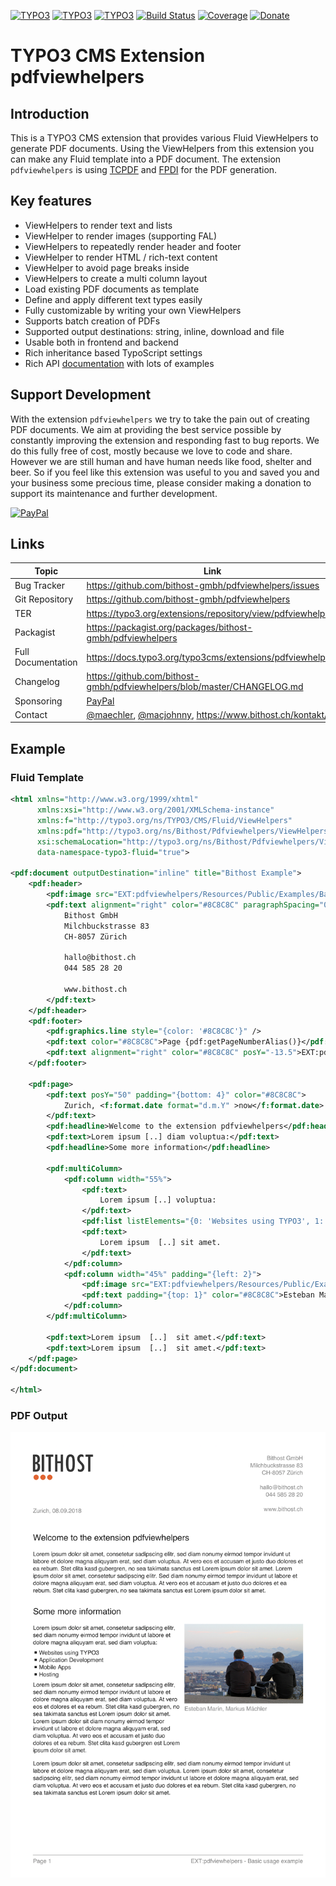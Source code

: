 [![TYPO3](https://img.shields.io/badge/TYPO3-7%20LTS-orange.svg)](https://typo3.org/)
[![TYPO3](https://img.shields.io/badge/TYPO3-8%20LTS-orange.svg)](https://typo3.org/)
[![TYPO3](https://img.shields.io/badge/TYPO3-9%20LTS-orange.svg)](https://typo3.org/)
[![Build Status](https://travis-ci.org/bithost-gmbh/pdfviewhelpers.svg?branch=master)](https://travis-ci.org/bithost-gmbh/pdfviewhelpers)
[![Coverage](https://img.shields.io/coveralls/bithost-gmbh/pdfviewhelpers/master.svg)](https://coveralls.io/github/bithost-gmbh/pdfviewhelpers)
[![Donate](https://img.shields.io/badge/Donate-PayPal-blue.svg)](https://www.paypal.com/cgi-bin/webscr?cmd=_s-xclick&hosted_button_id=YGTVWHW8TP8Q4)

# TYPO3 CMS Extension pdfviewhelpers

## Introduction
This is a TYPO3 CMS extension that provides various Fluid ViewHelpers to generate PDF documents.
Using the ViewHelpers from this extension you can make any Fluid template into a PDF document.
The extension `pdfviewhelpers` is using [TCPDF](https://tcpdf.org/) and [FPDI](https://www.setasign.com/products/fpdi) for the PDF generation.

## Key features

- ViewHelpers to render text and lists
- ViewHelper to render images (supporting FAL)
- ViewHelpers to repeatedly render header and footer
- ViewHelper to render HTML / rich-text content
- ViewHelper to avoid page breaks inside
- ViewHelpers to create a multi column layout
- Load existing PDF documents as template
- Define and apply different text types easily
- Fully customizable by writing your own ViewHelpers
- Supports batch creation of PDFs
- Supported output destinations: string, inline, download and file
- Usable both in frontend and backend
- Rich inheritance based TypoScript settings
- Rich API [documentation](https://docs.typo3.org/typo3cms/extensions/pdfviewhelpers/) with lots of examples

## Support Development
With the extension `pdfviewhelpers` we try to take the pain out of creating PDF documents. 
We aim at providing the best service possible by constantly improving the extension and responding fast to bug reports.
We do this fully free of cost, mostly because we love to code and share. However we are still human and have human needs like food, shelter and beer.
So if you feel like this extension was useful to you and saved you and your business some precious time, please consider making a donation to support its maintenance and further development. 

[![PayPal](https://www.paypalobjects.com/en_US/CH/i/btn/btn_donateCC_LG.gif)](https://www.paypal.com/cgi-bin/webscr?cmd=_s-xclick&hosted_button_id=YGTVWHW8TP8Q4)

## Links

| Topic              | Link                                                                                                                  |
|--------------------|-----------------------------------------------------------------------------------------------------------------------|
| Bug Tracker        | https://github.com/bithost-gmbh/pdfviewhelpers/issues                                                                 |
| Git Repository     | https://github.com/bithost-gmbh/pdfviewhelpers                                                                        |
| TER                | https://typo3.org/extensions/repository/view/pdfviewhelpers                                                           |
| Packagist          | https://packagist.org/packages/bithost-gmbh/pdfviewhelpers                                                            |
| Full Documentation | https://docs.typo3.org/typo3cms/extensions/pdfviewhelpers                                                             |
| Changelog          | https://github.com/bithost-gmbh/pdfviewhelpers/blob/master/CHANGELOG.md                                               |
| Sponsoring         | [PayPal](https://www.paypal.com/cgi-bin/webscr?cmd=_s-xclick&hosted_button_id=YGTVWHW8TP8Q4)                          |
| Contact            | [@maechler](https://github.com/maechler), [@macjohnny](https://github.com/macjohnny), https://www.bithost.ch/kontakt/ |

## Example

### Fluid Template
```xml
<html xmlns="http://www.w3.org/1999/xhtml"
      xmlns:xsi="http://www.w3.org/2001/XMLSchema-instance"
      xmlns:f="http://typo3.org/ns/TYPO3/CMS/Fluid/ViewHelpers"
      xmlns:pdf="http://typo3.org/ns/Bithost/Pdfviewhelpers/ViewHelpers"
      xsi:schemaLocation="http://typo3.org/ns/Bithost/Pdfviewhelpers/ViewHelpers https://pdfviewhelpers.bithost.ch/schema/2.1.xsd"
      data-namespace-typo3-fluid="true">
    
<pdf:document outputDestination="inline" title="Bithost Example">
    <pdf:header>
        <pdf:image src="EXT:pdfviewhelpers/Resources/Public/Examples/BasicUsage/logo.png" width="40" />
        <pdf:text alignment="right" color="#8C8C8C" paragraphSpacing="0" posY="15">
            Bithost GmbH
            Milchbuckstrasse 83
            CH-8057 Zürich
    
            hallo@bithost.ch
            044 585 28 20
    
            www.bithost.ch
        </pdf:text>
    </pdf:header>
    <pdf:footer>
        <pdf:graphics.line style="{color: '#8C8C8C'}" />
        <pdf:text color="#8C8C8C">Page {pdf:getPageNumberAlias()}</pdf:text>
        <pdf:text alignment="right" color="#8C8C8C" posY="-13.5">EXT:pdfviewhelpers - Basic usage example</pdf:text>
    </pdf:footer>
    
    <pdf:page>
        <pdf:text posY="50" padding="{bottom: 4}" color="#8C8C8C">
            Zurich, <f:format.date format="d.m.Y" >now</f:format.date>
        </pdf:text>
        <pdf:headline>Welcome to the extension pdfviewhelpers</pdf:headline>
        <pdf:text>Lorem ipsum [..] diam voluptua:</pdf:text>
        <pdf:headline>Some more information</pdf:headline>
    
        <pdf:multiColumn>
            <pdf:column width="55%">
                <pdf:text>
                    Lorem ipsum [..] voluptua:
                </pdf:text>
                <pdf:list listElements="{0: 'Websites using TYPO3', 1: 'Application Development', 2: 'Mobile Apps', 3: 'Hosting'}"/>
                <pdf:text>
                    Lorem ipsum  [..] sit amet.
                </pdf:text>
            </pdf:column>
            <pdf:column width="45%" padding="{left: 2}">
                <pdf:image src="EXT:pdfviewhelpers/Resources/Public/Examples/BasicUsage/Bithost.jpg" />
                <pdf:text padding="{top: 1}" color="#8C8C8C">Esteban Marín, Markus Mächler</pdf:text>
            </pdf:column>
        </pdf:multiColumn>
    
        <pdf:text>Lorem ipsum  [..]  sit amet.</pdf:text>
        <pdf:text>Lorem ipsum  [..]  sit amet.</pdf:text>
    </pdf:page>
</pdf:document>

</html>

```

### PDF Output

![Example PDF output](Documentation/Examples/BasicUsage/_assets/output.png)
